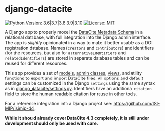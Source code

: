 django-datacite
===============

[![Python Version: 3.6|3.7|3.8|3.9|3.10](https://img.shields.io/badge/python-3.6|3.7|3.8|3.9|3.10-blue)](https://www.python.org/)
[![License: MIT](http://img.shields.io/badge/license-MIT-yellow.svg)](https://github.com/ISI-MIP/django-datacite/blob/master/LICENSE)

A Django app to properly model the [DataCite Metadata Schema](https://schema.datacite.org/) in a relational database, with full integration into the Django admin interface. The app is *slightly* opinionated in a way to make it better usable as a DOI registration database. Names (`creators` and `contributors`) and identifiers (for the resources, but also for `alternativeIdentifiers` and `relatedIdentifiers`) are stored in separate database tables and can be reused for different resources. 

This app provides a set of [models](django_datacite/models.py), [admin classes](django_datacite/admin.py), [views](django_datacite/views.py), and utility functions to export and import DataCite files. All options and default settings can be customized in the Django `settings` using the same syntax as in [django_datacite/settings.py](django_datacite/settings.py). Identifiers have an additional `citation` field to store the human readable citation for reuse in other tools.

For a reference integration into a Django project see: https://github.com/ISI-MIP/isimip-doi.

**While it should already cover DataCite 4.3 completely, it is still under development should only be used with care.**
